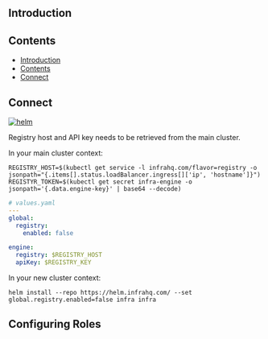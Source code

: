 ## Introduction

## Contents

* [Introduction](#introduction)
* [Contents](#contents)
* [Connect](#connect)

## Connect

[![helm](https://img.shields.io/badge/docs-helm-green?logo=bookstack&style=flat)](./docs/helm.md)

Registry host and API key needs to be retrieved from the main cluster.

In your main cluster context:

```
REGISTRY_HOST=$(kubectl get service -l infrahq.com/flavor=registry -o jsonpath="{.items[].status.loadBalancer.ingress[]['ip', 'hostname']}")
REGISTYR_TOKEN=$(kubectl get secret infra-engine -o jsonpath='{.data.engine-key}' | base64 --decode)
```

```yaml
# values.yaml
---
global:
  registry:
    enabled: false

engine:
  registry: $REGISTRY_HOST
  apiKey: $REGISTRY_KEY
```

In your new cluster context:

```
helm install --repo https://helm.infrahq.com/ --set global.registry.enabled=false infra infra
```

## Configuring Roles

<!--
TODO
-->
